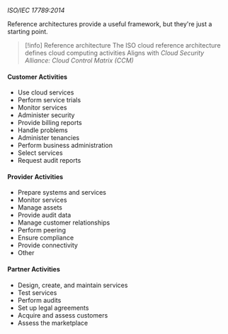 *ISO/IEC 17789:2014*

Reference architectures provide a useful framework, but they're just a starting point.

>[!info] Reference architecture
>The ISO cloud reference architecture defines cloud computing activities
>Aligns with *Cloud Security Alliance: Cloud Control Matrix (CCM)*

#### Customer Activities

- Use cloud services
- Perform service trials
- Monitor services
- Administer security
- Provide billing reports
- Handle problems
- Administer tenancies
- Perform business administration
- Select services
- Request audit reports

#### Provider Activities

- Prepare systems and services
- Monitor services
- Manage assets
- Provide audit data
- Manage customer relationships
- Perform peering
- Ensure compliance
- Provide connectivity
- Other

#### Partner Activities

- Design, create, and maintain services
- Test services
- Perform audits
- Set up legal agreements
- Acquire and assess customers
- Assess the marketplace

